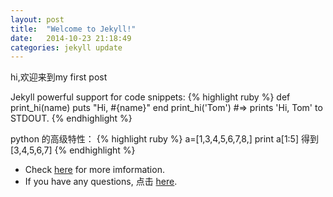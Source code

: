 ```yaml
---
layout: post
title:  "Welcome to Jekyll!"
date:   2014-10-23 21:18:49
categories: jekyll update
---
```

hi,欢迎来到my first post

Jekyll powerful support for code snippets:
{% highlight ruby %}
def print_hi(name)
  puts "Hi, #{name}"
end
print_hi('Tom')
#=> prints 'Hi, Tom' to STDOUT.
{% endhighlight %}

python 的高级特性：
{% highlight ruby %}
a=[1,3,4,5,6,7,8,]
print a[1:5]
得到 [3,4,5,6,7]
{% endhighlight %}

* Check [here][book] for more imformation.
* If you have any questions, 点击 [here][my github].

[book]:      http://www.qq.com
[my github]:   https://github.com/lip177891840/java-
